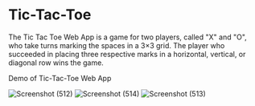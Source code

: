 # Tic-Tac-Toe

The Tic Tac Toe Web App is a game for two players, called "X" and "O", who take turns marking the spaces in a 3×3 grid. The player who succeeded in placing three respective marks in a horizontal, vertical, or diagonal row wins the game. 

Demo of Tic-Tac-Toe Web App


![Screenshot (512)](https://user-images.githubusercontent.com/102666296/213958992-f346d55b-c480-4cfa-8ec5-26d4506f05f3.png)
![Screenshot (514)](https://user-images.githubusercontent.com/102666296/213958998-48feda7b-117e-4a39-9d19-568bfa764b74.png)
![Screenshot (513)](https://user-images.githubusercontent.com/102666296/213959003-f3a9f7a5-7ec2-4099-b785-6ecc9750d584.png)
